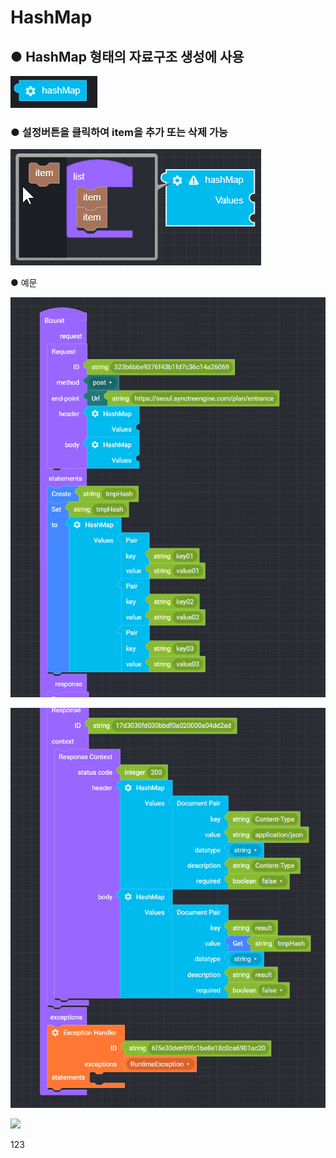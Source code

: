 # HashMap

## ● HashMap 형태의 자료구조 생성에 사용

![](../../.gitbook/assets/image%20%286%29.png)

### ● 설정버튼을 클릭하여 item을 추가 또는 삭제 가능

![](../../.gitbook/assets/image%20%2811%29.png)

● 예문

![](../../.gitbook/assets/image-2-.png)

![](../../.gitbook/assets/image-3-.png)

![](../../.gitbook/assets/image_waifu2x_art_noise1_scale_tta_1.png=192x102)

123

